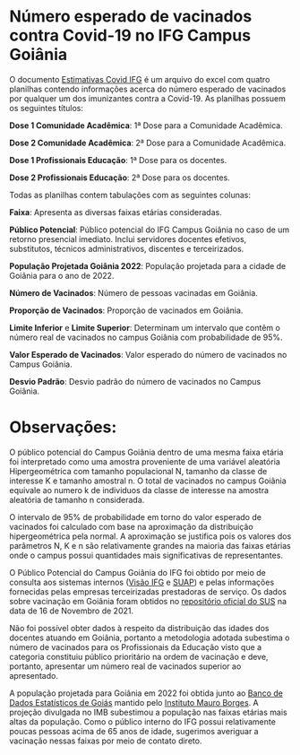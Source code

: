 # Número esperado de vacinados contra Covid-19 no IFG Campus Goiânia

O documento [Estimativas Covid IFG](https://github.com/supervedovatto/VacinacaoCovid19IFG/blob/main/Estimativas-2021-11-16.xlsx?raw=true) é um arquivo do excel com quatro planilhas contendo informações acerca do número esperado de vacinados por qualquer um dos imunizantes contra a Covid-19. As planilhas possuem os seguintes títulos:

**Dose 1 Comunidade Acadêmica**: 1ª Dose para a Comunidade Acadêmica.

**Dose 2 Comunidade Acadêmica**: 2ª Dose para a Comunidade Acadêmica.

**Dose 1 Profissionais Educação**: 1ª Dose para os docentes.

**Dose 2 Profissionais Educação**: 2ª Dose para os docentes.

Todas as planilhas contem tabulações com as seguintes colunas:

**Faixa**: Apresenta as diversas faixas etárias consideradas.

**Público Potencial**: Público potencial do IFG Campus Goiânia no caso de um retorno presencial imediato. Inclui servidores docentes efetivos, substitutos, técnicos administrativos, discentes e terceirizados.

**População Projetada Goiânia 2022**: População projetada para a cidade de Goiânia para o ano de 2022.

**Número de Vacinados**: Número de pessoas vacinadas em Goiânia.

**Proporção de Vacinados**: Proporção de vacinados em Goiânia.

**Limite Inferior** e **Limite Superior**: Determinam um intervalo que contêm o número real de vacinados no campus Goiânia com probabilidade de 95%.

**Valor Esperado de Vacinados**: Valor esperado do número de vacinados no Campus Goiânia.

**Desvio Padrão**: Desvio padrão do número de vacinados no Campus Goiânia.

# Observações:

O público potencial do Campus Goiânia dentro de uma mesma faixa etária foi interpretado como uma amostra proveniente de uma variável aleatória Hipergeométrica com tamanho populacional N, tamanho da classe de interesse K e tamanho amostral n. O total de vacinados no campus Goiânia equivale ao numero k de individuos da classe de interesse na amostra aleatória de tamanho n considerada.
    
O intervalo de 95% de probabilidade em torno do valor esperado de vacinados foi calculado com base na aproximação da distribuição hipergeométrica pela normal. A aproximação se justifica pois os valores dos parâmetros N, K e n são relativamente grandes na maioria das faixas etárias onde o campus possui quantidades mais significativas de representantes.

O Público Potencial do Campus Goiânia do IFG foi obtido por meio de consulta aos sistemas internos ([Visão IFG](https://visao.ifg.edu.br/entrada/) e [SUAP](https://suap.ifg.edu.br/accounts/login/?next=/)) e pelas informações fornecidas pelas empresas terceirizadas prestadoras de serviço. Os dados sobre vacinação em Goiânia foram obtidos no [repositório oficial do SUS](https://opendatasus.saude.gov.br/dataset/covid-19-vacinacao/resource/ef3bd0b8-b605-474b-9ae5-c97390c197a8) na data de 16 de Novembro de 2021.

Não foi possível obter dados à respeito da distribuição das idades dos docentes atuando em Goiânia, portanto a metodologia adotada subestima o número de vacinados para os Profissionais da Educação visto que a categoria constituiu público prioritário na ordem de vacinação e deve, portanto, apresentar um número real de vacinados superior ao apresentado.

 A população projetada para Goiânia em 2022 foi obtida junto ao [Banco de Dados Estatísticos de Goiás](https://www.imb.go.gov.br/bde/) mantido pelo [Instituto Mauro Borges](https://www.imb.go.gov.br/). A projeção divulgada no IMB subestimou a população nas faixas etárias mais altas da população. Como o público interno do IFG possui relativamente poucas pessoas acima de 65 anos de idade, sugerimos averiguar a vacinação nessas faixas por meio de contato direto.